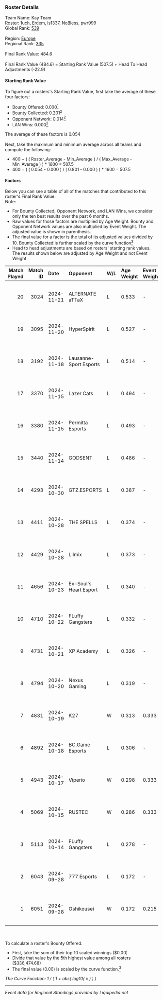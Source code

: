 ### Roster Details<br />
Team Name: Kay Team<br />
Roster: 1uch, Erdem, ls1337, NoBless, pwr999<br />
Global Rank: [539](../standings_global.md)<br />
<br />
Region: [Europe]( ../standings_europe.md)<br />
Regional Rank: [335]( ../standings_europe.md)<br />
<br />
Final Rank Value:  484.6<br />
<br />
Final Rank Value (484.6) = Starting Rank Value (507.5) + Head To Head Adjustments (-22.9)<br />

#### Starting Rank Value<br />
To figure out a rosters's Starting Rank Value, first take the average of these four factors:<br />
- Bounty Offered: 0.000[<sup>1</sup>](#table2)
- Bounty Collected: 0.201[<sup>2</sup>](#table1)
- Opponent Network: 0.014[<sup>2</sup>](#table1)
- LAN Wins: 0.000[<sup>2</sup>](#table1)

The average of these factors is 0.054<br />
<br />
Next, take the maximum and minimum average across all teams and compute the following:<br />
- 400 + ( ( Roster_Average - Min_Average ) / ( Max_Average - Min_Average ) ) * 1600 = 507.5
- 400 + ( ( 0.054 - 0.000 ) / ( 0.801 - 0.000 ) ) * 1600 = 507.5


#### Factors<br />
Below you can see a table of all of the matches that contributed to this roster's Final Rank Value.<br />
Note:<br />

- For Bounty Collected, Opponent Network, and LAN Wins, we consider only the ten best results over the past 6 months.
- Raw values for those factors are multiplied by Age Weight. Bounty and Opponent Network values are also multiplied by Event Weight. The adjusted value is shown in parenthesis.
- The final value for a factor is the total of its adjusted values divided by 10. Bounty Collected is further scaled by the curve function[<sup>3</sup>](#curveFunction)
- Head to head adjustments are based on rosters' starting rank values. The results shown below are adjusted by Age Weight and not Event Weight
<span id="table1"></span><br />


| Match Played | Match ID | Date       | Opponent               | W/L | Age Weight | Event Weight | Bounty Collected | Opponent Network | LAN Wins  | H2H Adj. | Roster                               |
| -: | -: | :- | :- | :- | :- | :- | :- | :- | :- | -: | :- |
|           20 |     3024 | 2024-11-21 | ALTERNATE aTTaX        | L   | 0.533      | -            | -                | -                | -         |    -1.33 | 1uch, Erdem, NoBless, pfq, pwr999    |
|           19 |     3095 | 2024-11-20 | HyperSpirit            | L   | 0.527      | -            | -                | -                | -         |    -4.71 | 1uch, Erdem, NoBless, pfq, pwr999    |
|           18 |     3192 | 2024-11-18 | Lausanne-Sport Esports | L   | 0.514      | -            | -                | -                | -         |    -6.45 | 1uch, Erdem, NoBless, pfq, pwr999    |
|           17 |     3370 | 2024-11-15 | Lazer Cats             | L   | 0.494      | -            | -                | -                | -         |    -3.11 | 1uch, Erdem, NoBless, pfq, pwr999    |
|           16 |     3380 | 2024-11-15 | Permitta Esports       | L   | 0.493      | -            | -                | -                | -         |    -2.45 | 1uch, Erdem, NoBless, pfq, pwr999    |
|           15 |     3440 | 2024-11-14 | GODSENT                | L   | 0.486      | -            | -                | -                | -         |    -4.08 | 1uch, Erdem, NoBless, pfq, pwr999    |
|           14 |     4293 | 2024-10-30 | GTZ.ESPORTS            | L   | 0.387      | -            | -                | -                | -         |    -0.27 | 1uch, Erdem, NoBless, pfq, pwr999    |
|           13 |     4411 | 2024-10-28 | THE SPELLS             | L   | 0.374      | -            | -                | -                | -         |    -5.18 | 1uch, Erdem, NoBless, pfq, pwr999    |
|           12 |     4429 | 2024-10-28 | Lilmix                 | L   | 0.373      | -            | -                | -                | -         |    -3.86 | 1uch, Erdem, NoBless, pfq, pwr999    |
|           11 |     4656 | 2024-10-23 | Ex-Soul's Heart Esport | L   | 0.340      | -            | -                | -                | -         |    -3.75 | 1uch, Erdem, NoBless, pfq, pwr999    |
|           10 |     4710 | 2024-10-22 | FLuffy Gangsters       | L   | 0.332      | -            | -                | -                | -         |    -1.77 | 1uch, Erdem, ls1337, NoBless, pwr999 |
|            9 |     4731 | 2024-10-21 | XP Academy             | L   | 0.326      | -            | -                | -                | -         |    -4.55 | 1uch, Erdem, NoBless, pfq, pwr999    |
|            8 |     4794 | 2024-10-20 | Nexus Gaming           | L   | 0.319      | -            | -                | -                | -         |    -0.33 | 1uch, Erdem, ls1337, NoBless, pwr999 |
|            7 |     4831 | 2024-10-19 | K27                    | W   | 0.313      | 0.333        | 0.008 (0.001)    | 0.776 (0.081)    | 0 (0.000) |     8.91 | 1uch, Erdem, ls1337, NoBless, pwr999 |
|            6 |     4892 | 2024-10-18 | BC.Game Esports        | L   | 0.306      | -            | -                | -                | -         |    -1.40 | 1uch, Erdem, ls1337, NoBless, pwr999 |
|            5 |     4943 | 2024-10-17 | Viperio                | W   | 0.298      | 0.333        | 0.002 (0.000)    | 0.411 (0.041)    | 0 (0.000) |     7.49 | 1uch, Erdem, ls1337, NoBless, pwr999 |
|            4 |     5069 | 2024-10-15 | RUSTEC                 | W   | 0.286      | 0.333        | 0.000 (0.000)    | 0.217 (0.021)    | 0 (0.000) |     5.12 | 1uch, Erdem, ls1337, NoBless, pwr999 |
|            3 |     5113 | 2024-10-14 | FLuffy Gangsters       | L   | 0.278      | -            | -                | -                | -         |    -1.43 | 1uch, Erdem, ls1337, NoBless, pwr999 |
|            2 |     6043 | 2024-09-28 | 777 Esports            | L   | 0.172      | -            | -                | -                | -         |    -1.71 | 1uch, Erdem, NoBless, pfq, pwr999    |
|            1 |     6051 | 2024-09-28 | Oshikousei             | W   | 0.172      | 0.215        | 0.000 (0.000)    | 0.000 (0.000)    | 0 (0.000) |     1.91 | 1uch, Erdem, NoBless, pfq, pwr999    |

<br />
<span id="table2"></span><br />
To calculate a roster's Bounty Offered:<br />

- First, take the sum of their top 10 scaled winnings ($0.00)
- Divide that value by the 5th highest value among all rosters ($336,474.68)
- The final value (0.00) is scaled by the curve function.[<sup>3</sup>](#curveFunction)

<span id="curveFunction"></span>_The Curve Function: 1 / ( 1 + abs( log10( x ) ) )_<br />

---
_Event data for Regional Standings provided by Liquipedia.net_<br />
